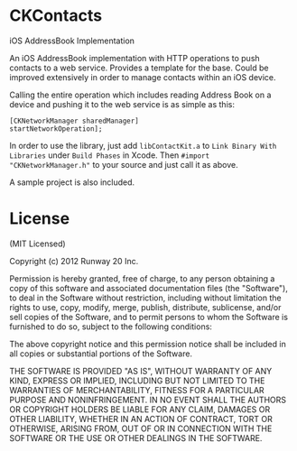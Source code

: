 CKContacts
===========

iOS AddressBook Implementation

An iOS AddressBook implementation with HTTP operations to push contacts to a web service.
Provides a template for the base. Could be improved extensively in order to manage contacts within an iOS device.

Calling the entire operation which includes reading Address Book on a device and pushing it to the web service is as simple as this: 

<code>[CKNetworkManager sharedManager] startNetworkOperation];</code>

In order to use the library, just add <code>libContactKit.a</code> to <code>Link Binary With Libraries</code> under <code>Build Phases</code> in Xcode. Then <code>#import "CKNetworkManager.h"</code> to your source and just call it as above. 

A sample project is also included.


License
===========

(MIT Licensed)

Copyright (c) 2012 Runway 20 Inc.

Permission is hereby granted, free of charge, to any person obtaining a copy of this software and associated documentation files (the "Software"), to deal in the Software without restriction, including without limitation the rights to use, copy, modify, merge, publish, distribute, sublicense, and/or sell copies of the Software, and to permit persons to whom the Software is furnished to do so, subject to the following conditions:

The above copyright notice and this permission notice shall be included in all copies or substantial portions of the Software.

THE SOFTWARE IS PROVIDED "AS IS", WITHOUT WARRANTY OF ANY KIND, EXPRESS OR IMPLIED, INCLUDING BUT NOT LIMITED TO THE WARRANTIES OF MERCHANTABILITY, FITNESS FOR A PARTICULAR PURPOSE AND NONINFRINGEMENT. IN NO EVENT SHALL THE AUTHORS OR COPYRIGHT HOLDERS BE LIABLE FOR ANY CLAIM, DAMAGES OR OTHER LIABILITY, WHETHER IN AN ACTION OF CONTRACT, TORT OR OTHERWISE, ARISING FROM, OUT OF OR IN CONNECTION WITH THE SOFTWARE OR THE USE OR OTHER DEALINGS IN THE SOFTWARE.
